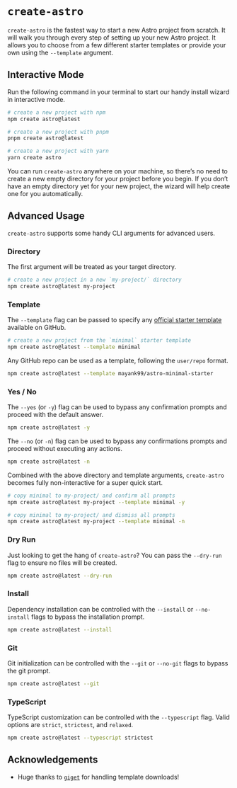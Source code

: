 # `create-astro`

`create-astro` is the fastest way to start a new Astro project from scratch. It will walk you through every step of setting up your new Astro project. It allows you to choose from a few different starter templates or provide your own using the `--template` argument.

## Interactive Mode

Run the following command in your terminal to start our handy install wizard in interactive mode.

```bash
# create a new project with npm
npm create astro@latest
```

```bash
# create a new project with pnpm
pnpm create astro@latest
```

```bash
# create a new project with yarn
yarn create astro
```

You can run `create-astro` anywhere on your machine, so there’s no need to create a new empty directory for your project before you begin. If you don’t have an empty directory yet for your new project, the wizard will help create one for you automatically.

## Advanced Usage

`create-astro` supports some handy CLI arguments for advanced users.

### Directory

The first argument will be treated as your target directory.

```bash
# create a new project in a new `my-project/` directory
npm create astro@latest my-project
```

### Template

The `--template` flag can be passed to specify any [official starter template](https://github.com/withastro/astro/tree/main/examples) available on GitHub.

```bash
# create a new project from the `minimal` starter template
npm create astro@latest --template minimal
```

Any GitHub repo can be used as a template, following the `user/repo` format.

```bash
npm create astro@latest --template mayank99/astro-minimal-starter
```

### Yes / No

The `--yes` (or `-y`) flag can be used to bypass any confirmation prompts and proceed with the default answer.

```bash
npm create astro@latest -y
```

The `--no` (or `-n`) flag can be used to bypass any confirmations prompts and proceed without executing any actions.

```bash
npm create astro@latest -n
```

Combined with the above directory and template arguments, `create-astro` becomes fully non-interactive for a super quick start.

```bash
# copy minimal to my-project/ and confirm all prompts
npm create astro@latest my-project --template minimal -y
```

```bash
# copy minimal to my-project/ and dismiss all prompts
npm create astro@latest my-project --template minimal -n
```

### Dry Run

Just looking to get the hang of `create-astro`? You can pass the `--dry-run` flag to ensure no files will be created.

```bash
npm create astro@latest --dry-run
```

### Install

Dependency installation can be controlled with the `--install` or `--no-install` flags to bypass the installation prompt.

```bash
npm create astro@latest --install
```

### Git

Git initialization can be controlled with the `--git` or `--no-git` flags to bypass the git prompt.

```bash
npm create astro@latest --git
```

### TypeScript

TypeScript customization can be controlled with the `--typescript` flag. Valid options are `strict`, `strictest`, and `relaxed`.

```bash
npm create astro@latest --typescript strictest
```

## Acknowledgements

- Huge thanks to [`giget`](https://github.com/unjs/giget) for handling template downloads!
